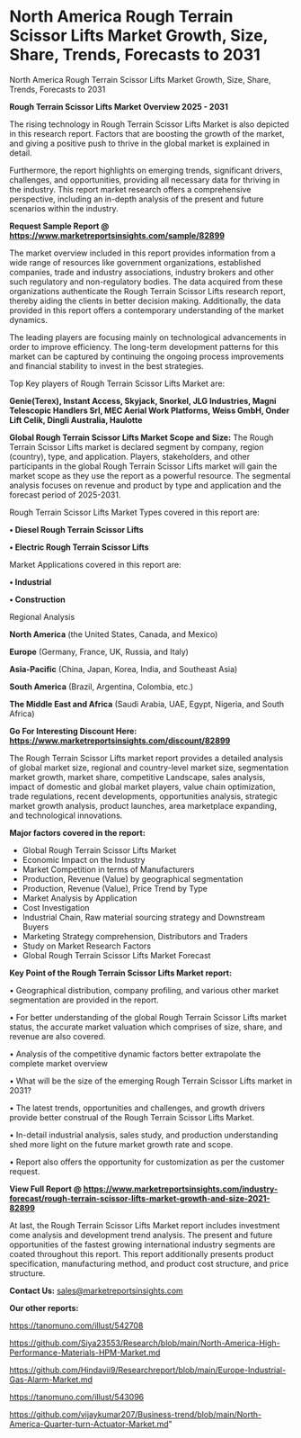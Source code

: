 # North America Rough Terrain Scissor Lifts Market Growth, Size, Share, Trends, Forecasts to 2031
North America Rough Terrain Scissor Lifts Market Growth, Size, Share, Trends, Forecasts to 2031

<Strong> Rough Terrain Scissor Lifts Market Overview 2025 - 2031</strong>

The rising technology in Rough Terrain Scissor Lifts Market is also depicted in this research report. Factors that are boosting the growth of the market, and giving a positive push to thrive in the global market is explained in detail.

Furthermore, the report highlights on emerging trends, significant drivers, challenges, and opportunities, providing all necessary data for thriving in the industry. This report market research offers a comprehensive perspective, including an in-depth analysis of the present and future scenarios within the industry.

<strong>Request Sample Report @ <a href=https://www.marketreportsinsights.com/sample/82899>https://www.marketreportsinsights.com/sample/82899</a></strong>

The market overview included in this report provides information from a wide range of resources like government organizations, established companies, trade and industry associations, industry brokers and other such regulatory and non-regulatory bodies. The data acquired from these organizations authenticate the Rough Terrain Scissor Lifts research report, thereby aiding the clients in better decision making. Additionally, the data provided in this report offers a contemporary understanding of the market dynamics.

The leading players are focusing mainly on technological advancements in order to improve efficiency. The long-term development patterns for this market can be captured by continuing the ongoing process improvements and financial stability to invest in the best strategies.

Top Key players of Rough Terrain Scissor Lifts Market are:

<strong>Genie(Terex), Instant Access, Skyjack, Snorkel, JLG Industries, Magni Telescopic Handlers Srl, MEC Aerial Work Platforms, Weiss GmbH, Onder Lift Celik, Dingli Australia, Haulotte</strong>

<strong><b>Global Rough Terrain Scissor Lifts Market Scope and Size:</b></strong>
The Rough Terrain Scissor Lifts market is declared segment by company, region (country), type, and application. Players, stakeholders, and other participants in the global Rough Terrain Scissor Lifts market will gain the market scope as they use the report as a powerful resource. The segmental analysis focuses on revenue and product by type and application and the forecast period of 2025-2031.

Rough Terrain Scissor Lifts Market Types covered in this report are:

<strong>• Diesel Rough Terrain Scissor Lifts

• Electric Rough Terrain Scissor Lifts</strong>

Market Applications covered in this report are:

<strong>• Industrial

• Construction</strong> 

Regional Analysis

<strong>North America</strong> (the United States, Canada, and Mexico)

<strong>Europe</strong> (Germany, France, UK, Russia, and Italy)

<strong>Asia-Pacific</strong> (China, Japan, Korea, India, and Southeast Asia)

<strong>South America</strong> (Brazil, Argentina, Colombia, etc.)

<strong>The Middle East and Africa</strong> (Saudi Arabia, UAE, Egypt, Nigeria, and South Africa)

<strong>Go For Interesting Discount Here: <a href=https://www.marketreportsinsights.com/discount/82899>https://www.marketreportsinsights.com/discount/82899</a></strong>

The Rough Terrain Scissor Lifts market report provides a detailed analysis of global market size, regional and country-level market size, segmentation market growth, market share, competitive Landscape, sales analysis, impact of domestic and global market players, value chain optimization, trade regulations, recent developments, opportunities analysis, strategic market growth analysis, product launches, area marketplace expanding, and technological innovations.

<strong><b>Major factors covered in the report:</b></strong>
<ul>
  <li>Global Rough Terrain Scissor Lifts Market </li>
  <li>Economic Impact on the Industry</li>
  <li>Market Competition in terms of Manufacturers</li>
  <li>Production, Revenue (Value) by geographical segmentation</li>
  <li>Production, Revenue (Value), Price Trend by Type</li>
  <li>Market Analysis by Application</li>
  <li>Cost Investigation</li>
  <li>Industrial Chain, Raw material sourcing strategy and Downstream Buyers</li>
  <li>Marketing Strategy comprehension, Distributors and Traders</li>
  <li>Study on Market Research Factors</li>
  <li>Global Rough Terrain Scissor Lifts Market Forecast</li>
</ul>

<strong><b>Key Point of the Rough Terrain Scissor Lifts Market report:</b></strong>

• Geographical distribution, company profiling, and various other market segmentation are provided in the report.

• For better understanding of the global Rough Terrain Scissor Lifts market status, the accurate market valuation which comprises of size, share, and revenue are also covered.

• Analysis of the competitive dynamic factors better extrapolate the complete market overview

• What will be the size of the emerging Rough Terrain Scissor Lifts market in 2031?

• The latest trends, opportunities and challenges, and growth drivers provide better construal of the Rough Terrain Scissor Lifts Market.

• In-detail industrial analysis, sales study, and production understanding shed more light on the future market growth rate and scope.

• Report also offers the opportunity for customization as per the customer request.

<strong><b>View Full Report @ <a href=https://www.marketreportsinsights.com/industry-forecast/rough-terrain-scissor-lifts-market-growth-and-size-2021-82899>https://www.marketreportsinsights.com/industry-forecast/rough-terrain-scissor-lifts-market-growth-and-size-2021-82899</a></b></strong>


At last, the Rough Terrain Scissor Lifts Market report includes investment come analysis and development trend analysis. The present and future opportunities of the fastest growing international industry segments are coated throughout this report. This report additionally presents product specification, manufacturing method, and product cost structure, and price structure.

<strong>Contact Us:</strong>
sales@marketreportsinsights.com

<strong>Our other reports:</strong>

<a href=https://tanomuno.com/illust/542708>https://tanomuno.com/illust/542708</a>

<a href=https://github.com/Siya23553/Research/blob/main/North-America-High-Performance-Materials-HPM-Market.md>https://github.com/Siya23553/Research/blob/main/North-America-High-Performance-Materials-HPM-Market.md</a>

<a href=https://github.com/Hindavii9/Researchreport/blob/main/Europe-Industrial-Gas-Alarm-Market.md>https://github.com/Hindavii9/Researchreport/blob/main/Europe-Industrial-Gas-Alarm-Market.md</a>

<a href=https://tanomuno.com/illust/543096>https://tanomuno.com/illust/543096</a>

<a href=https://github.com/vijaykumar207/Business-trend/blob/main/North-America-Quarter-turn-Actuator-Market.md>https://github.com/vijaykumar207/Business-trend/blob/main/North-America-Quarter-turn-Actuator-Market.md</a>"
